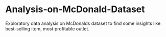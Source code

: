 # Analysis-on-McDonald-Dataset
Exploratory data analysis on McDonalds dataset to find some insights like best-selling item, most profitable outlet.  

